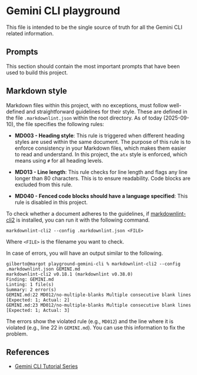 # Gemini CLI playground

This file is intended to be the single source of truth for all the Gemini CLI
related information.

## Prompts

This section should contain the most important prompts that have been used to
build this project.

## Markdown style

Markdown files within this project, with no exceptions, must follow well-defined
and straightforward guidelines for their style.
These are defined in the file `.markdownlint.json` within the root directory.
As of today (2025-09-10), the file specifies the following rules:

* **MD003 - Heading style**: This rule is triggered when different heading
  styles are used within the same document. The purpose of this rule is to
  enforce consistency in your Markdown files, which makes them easier to read
  and understand. In this project, the `atx` style is enforced, which means
  using `#` for all heading levels.

* **MD013 - Line length**: This rule checks for line length and flags any line
  longer than 80 characters. This is to ensure readability. Code blocks are
  excluded from this rule.

* **MD040 - Fenced code blocks should have a language specified**: This rule is
  disabled in this project.

To check whether a document adheres to the guidelines, if
[markdownlint-cli2](https://github.com/DavidAnson/markdownlint-cli2) is
installed, you can run it with the following command.

```shell
markdownlint-cli2 --config .markdownlint.json <FILE>
```

Where `<FILE>` is the filename you want to check.

In case of errors, you will have an output similar to the following.

```shell
gilberto@margot playground-gemini-cli % markdownlint-cli2 --config .markdownlint.json GEMINI.md
markdownlint-cli2 v0.18.1 (markdownlint v0.38.0)
Finding: GEMINI.md
Linting: 1 file(s)
Summary: 2 error(s)
GEMINI.md:22 MD012/no-multiple-blanks Multiple consecutive blank lines [Expected: 1; Actual: 2]
GEMINI.md:23 MD012/no-multiple-blanks Multiple consecutive blank lines [Expected: 1; Actual: 3]
```

The errors show the violated rule (e.g., `MD012`) and the line where it is
violated (e.g., line 22 in `GEMINI.md`).
You can use this information to fix the problem.

## References

* [Gemini CLI Tutorial Series](https://medium.com/google-cloud/gemini-cli-tutorial-series-77da7d494718)
